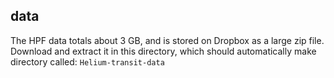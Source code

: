 data
----

The HPF data totals about 3 GB, and is stored on Dropbox as a large zip file. Download and extract it in this directory, which should automatically make directory called:
`Helium-transit-data`
